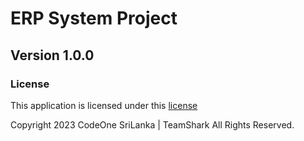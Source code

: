# ERP System Project

## Version 1.0.0

### License
This application is licensed under this [license](License.txt)

Copyright 2023 CodeOne SriLanka | TeamShark All Rights Reserved.